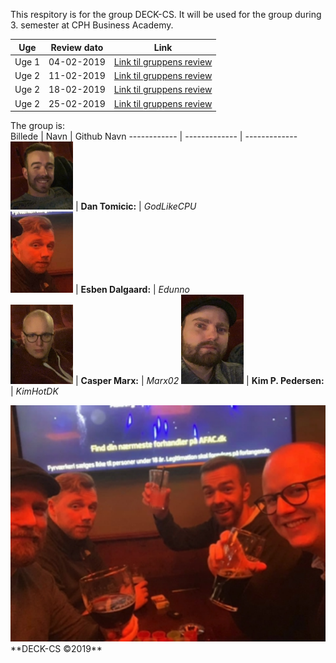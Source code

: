 This respitory is for the group DECK-CS.
It will be used for the group during 3. semester at CPH Business Academy.

Uge | Review dato | Link
------------ | ------------- | -------------
Uge 1| 04-02-2019 | [Link til gruppens review](https://kimhotdk.github.io/DECK-CS/week1) 
Uge 2| 11-02-2019 |  [Link til gruppens review](https://kimhotdk.github.io/DECK-CS/week2) 
Uge 2| 18-02-2019 |  [Link til gruppens review](https://kimhotdk.github.io/DECK-CS/week3) 
Uge 2| 25-02-2019 |  [Link til gruppens review](https://kimhotdk.github.io/DECK-CS/week4) 

The group is: 
<br>
Billede | Navn | Github Navn
------------ | ------------- | -------------
<img src="Dan-resized.jpg" width="100"/> |  **Dan Tomicic:** | _GodLikeCPU_  
<img src="Esben2-resized.jpg" width="100"/> | **Esben Dalgaard:** | _Edunno_  
<img src="Casper-resized.jpg" width="100"/> | **Casper Marx:** | _Marx02_
<img src="Kim-resized.jpg" width="100"/> | **Kim P. Pedersen:** | _KimHotDK_ 

<img src="48390921_2236580056373541_3832447443329351680_n-resized.jpg" width="700"/>  
**DECK-CS ©2019**
